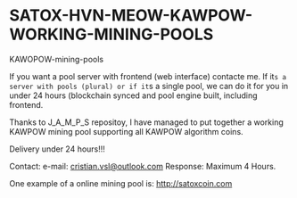 # SATOX-HVN-MEOW-KAWPOW-WORKING-MINING-POOLS
KAWOPOW-mining-pools

If you want a pool server with frontend (web interface) contacte me. If it`s a server with pools (plural) or if it`s a single pool, we can do it for you in under 24 hours (blockchain synced and pool engine built, including frontend.

Thanks to J_A_M_P_S repositoy, I have managed to put together a working KAWPOW mining pool supporting all KAWPOW algorithm coins.

Delivery under 24 hours!!!

Contact:
e-mail: cristian.vsl@outlook.com
Response: Maximum 4 Hours.

One example of a online mining pool is: http://satoxcoin.com
